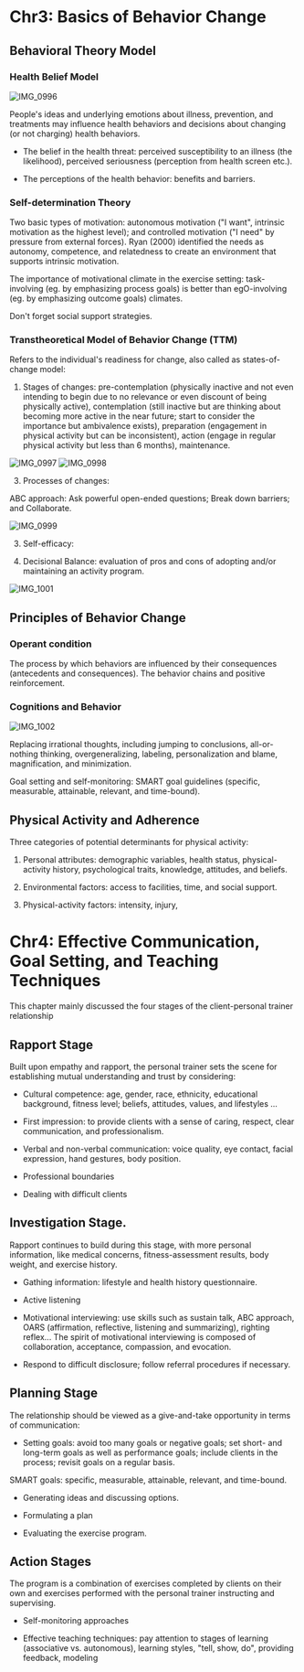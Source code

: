 # Chr3: Basics of Behavior Change

## Behavioral Theory Model

### Health Belief Model

![IMG_0996](https://github.com/Shantang3/ACE-CPT-Notes/assets/25567822/f05b2d0f-2e52-4a9d-a16e-372b0877cd70)

People's ideas and underlying emotions about illness, prevention, and treatments may influence health behaviors and decisions about changing (or not charging) health behaviors.

- The belief in the health threat: perceived susceptibility to an illness (the likelihood), perceived seriousness (perception from health screen etc.).

- The perceptions of the health behavior: benefits and barriers. 


### Self-determination Theory

Two basic types of motivation: autonomous motivation ("I want", intrinsic motivation as the highest level); and controlled motivation ("I need" by pressure from external forces). 
Ryan (2000) identified the needs as autonomy, competence, and relatedness to create an environment that supports intrinsic motivation. 

The importance of motivational climate in the exercise setting: task-involving (eg. by emphasizing process goals) is better than egO-involving (eg. by emphasizing outcome goals) climates. 

Don't forget social support strategies.


### Transtheoretical Model of Behavior Change (TTM)


Refers to the individual's readiness for change, also called as states-of-change model:

1. Stages of changes: pre-contemplation (physically inactive and not even intending to begin due to no relevance or even discount of being physically active), contemplation (still inactive but are thinking about becoming more active in the near future; start to consider the importance but ambivalence exists), preparation (engagement in physical activity but can be inconsistent), action (engage in regular physical activity but less than 6 months), maintenance.

![IMG_0997](https://github.com/Shantang3/ACE-CPT-Notes/assets/25567822/8fedf835-16c2-4c3a-a33d-4bae2d384026)
![IMG_0998](https://github.com/Shantang3/ACE-CPT-Notes/assets/25567822/272a8f99-b64e-45ef-a84d-70d5a1bbf0b0)

3. Processes of changes:

ABC approach: Ask powerful open-ended questions; Break down barriers; and Collaborate.

![IMG_0999](https://github.com/Shantang3/ACE-CPT-Notes/assets/25567822/e8772327-a8b9-4912-8438-8af47219e7c5)

3. Self-efficacy: 

4. Decisional Balance: evaluation of pros and cons of adopting and/or maintaining an activity program.

![IMG_1001](https://github.com/Shantang3/ACE-CPT-Notes/assets/25567822/ce6cb278-e667-42bc-abcc-3b9da4cfd58c)



## Principles of Behavior Change

### Operant condition

The process by which behaviors are influenced by their consequences (antecedents and consequences). The behavior chains and positive reinforcement.

### Cognitions and Behavior

![IMG_1002](https://github.com/Shantang3/ACE-CPT-Notes/assets/25567822/ca9df68e-1357-4003-8131-0658e30eff02)

Replacing irrational thoughts, including jumping to conclusions, all-or-nothing thinking, overgeneralizing, labeling, personalization and blame, magnification, and minimization. 

Goal setting and self-monitoring: SMART goal guidelines (specific, measurable, attainable, relevant, and time-bound). 



## Physical Activity and Adherence

Three categories of potential determinants for physical activity:

1. Personal attributes: demographic variables, health status, physical-activity history, psychological traits, knowledge, attitudes, and beliefs.

2. Environmental factors: access to facilities, time, and social support.

3. Physical-activity factors: intensity, injury, 



# Chr4: Effective Communication, Goal Setting, and Teaching Techniques

This chapter mainly discussed the four stages of the client-personal trainer relationship

## Rapport Stage

Built upon empathy and rapport, the personal trainer sets the scene for establishing mutual understanding and trust by considering:

- Cultural competence: age, gender, race, ethnicity, educational background, fitness level; beliefs, attitudes, values, and lifestyles ...

- First impression: to provide clients with a sense of caring, respect, clear communication, and professionalism.

- Verbal and non-verbal communication: voice quality, eye contact, facial expression, hand gestures, body position.

- Professional boundaries

- Dealing with difficult clients


## Investigation Stage.

Rapport continues to build during this stage, with more personal information, like medical concerns, fitness-assessment results, body weight, and exercise history.

- Gathing information: lifestyle and health history questionnaire.

- Active listening

- Motivational interviewing: use skills such as sustain talk, ABC approach, OARS (affirmation, reflective, listening and summarizing), righting reflex...
The spirit of motivational interviewing is composed of collaboration, acceptance, compassion, and evocation.

- Respond to difficult disclosure; follow referral procedures if necessary. 


## Planning Stage

The relationship should be viewed as a give-and-take opportunity in terms of communication:

- Setting goals: avoid too many goals or negative goals; set short- and long-term goals as well as performance goals; include clients in the process; revisit goals on a regular basis.

SMART goals: specific, measurable, attainable, relevant, and time-bound.

- Generating ideas and discussing options.

- Formulating a plan

- Evaluating the exercise program.


## Action Stages

The program is a combination of exercises completed by clients on their own and exercises performed with the personal trainer instructing and supervising.

- Self-monitoring approaches

- Effective teaching techniques: pay attention to stages of learning (associative vs. autonomous), learning styles, "tell, show, do", providing feedback, modeling
